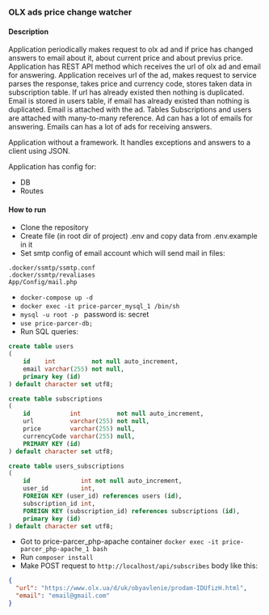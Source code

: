 ### OLX ads price change watcher

#### Description

Application periodically makes request to olx ad and if price has changed answers to
email about it, about current price and about previus price. Application has REST API method which receives the url
of olx ad and email for answering. Application receives url of the ad, makes request to service parses the response,
takes price and currency code, stores taken data in subscription table. If url has already existed then nothing is
duplicated. Email is stored in users table, if email has already existed than nothing is duplicated. Email is attached
with the ad. Tables Subscriptions and users are attached with many-to-many reference. Ad can has a lot of emails for
answering. Emails can has a lot of ads for receiving answers.

Application without a framework. It handles exceptions and answers to a client using JSON.

Application has config for:

* DB
* Routes

#### How to run

* Clone the repository
* Create file (in root dir of project) .env and copy data from .env.example in it
* Set smtp config of email account which will send mail in files:

```
.docker/ssmtp/ssmtp.conf
.docker/ssmtp/revaliases
App/Config/mail.php
```

* ```docker-compose up -d```
* ```docker exec -it price-parcer_mysql_1 /bin/sh```
* ```mysql -u root -p ``` password is: secret
* ```use price-parcer-db;```
* Run SQL queries:

```sql
create table users
(
    id    int          not null auto_increment,
    email varchar(255) not null,
    primary key (id)
) default character set utf8;

```

```sql
create table subscriptions
(
    id           int          not null auto_increment,
    url          varchar(255) not null,
    price        varchar(255) null,
    currencyCode varchar(255) null,
    PRIMARY KEY (id)
) default character set utf8;

```

```sql
create table users_subscriptions
(
    id              int not null auto_increment,
    user_id         int,
    FOREIGN KEY (user_id) references users (id),
    subscription_id int,
    FOREIGN KEY (subscription_id) references subscriptions (id),
    primary key (id)
) default character set utf8;

```

* Got to price-parcer_php-apache container ```docker exec -it price-parcer_php-apache_1 bash```
* Run ```composer install```
* Make POST request to ```http://localhost/api/subscribes``` body like this:

```json
{
  "url": "https://www.olx.ua/d/uk/obyavlenie/prodam-IDUfizH.html",
  "email": "email@gmail.com"
}
```



